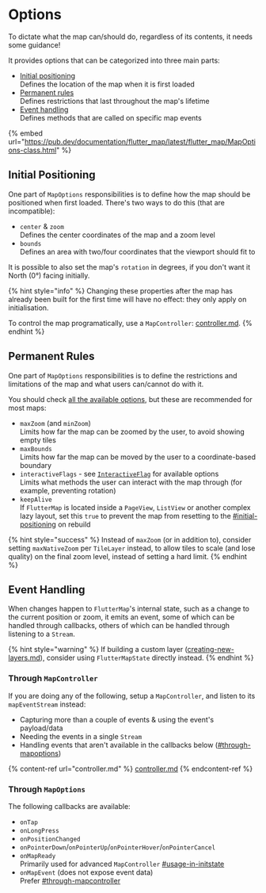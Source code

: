 # Options

To dictate what the map can/should do, regardless of its contents, it needs some guidance!

It provides options that can be categorized into three main parts:

* [Initial positioning](options.md#initial-positioning)\
  Defines the location of the map when it is first loaded
* [Permanent rules](options.md#permanent-rules)\
  Defines restrictions that last throughout the map's lifetime
* [Event handling](options.md#event-handling)\
  Defines methods that are called on specific map events

{% embed url="https://pub.dev/documentation/flutter_map/latest/flutter_map/MapOptions-class.html" %}

## Initial Positioning

One part of `MapOptions` responsibilities is to define how the map should be positioned when first loaded. There's two ways to do this (that are incompatible):

* `center` & `zoom`\
  Defines the center coordinates of the map and a zoom level
* `bounds`\
  Defines an area with two/four coordinates that the viewport should fit to

It is possible to also set the map's `rotation` in degrees, if you don't want it North (0°) facing initially.

{% hint style="info" %}
Changing these properties after the map has already been built for the first time will have no effect: they only apply on initialisation.

To control the map programatically, use a `MapController`: [controller.md](controller.md "mention").
{% endhint %}

## Permanent Rules

One part of `MapOptions` responsibilities is to define the restrictions and limitations of the map and what users can/cannot do with it.

You should check [all the available options](https://pub.dev/documentation/flutter\_map/latest/flutter\_map/MapOptions-class.html), but these are recommended for most maps:

* `maxZoom` (and `minZoom`)\
  Limits how far the map can be zoomed by the user, to avoid showing empty tiles
* `maxBounds`\
  Limits how far the map can be moved by the user to a coordinate-based boundary
* `interactiveFlags` - see [`InteractiveFlag`](https://pub.dev/documentation/flutter\_map/latest/flutter\_map.plugin\_api/InteractiveFlag-class.html) for available options\
  Limits what methods the user can interact with the map through (for example, preventing rotation)
* `keepAlive`\
  If `FlutterMap` is located inside a `PageView`, `ListView` or another complex lazy layout, set this `true` to prevent the map from resetting to the [#initial-positioning](options.md#initial-positioning "mention") on rebuild

{% hint style="success" %}
Instead of `maxZoom` (or in addition to), consider setting `maxNativeZoom` per `TileLayer` instead, to allow tiles to scale (and lose quality) on the final zoom level, instead of setting a hard limit.
{% endhint %}

## Event Handling

When changes happen to `FlutterMap`'s internal state, such as a change to the current position or zoom, it emits an event, some of which can be handled through callbacks, others of which can be handled through listening to a `Stream`.

{% hint style="warning" %}
If building a custom layer ([creating-new-layers.md](../plugins/making-a-plugin/creating-new-layers.md "mention")), consider using `FlutterMapState` directly instead.
{% endhint %}

### Through `MapController`

If you are doing any of the following, setup a `MapController`, and listen to its `mapEventStream` instead:

* Capturing more than a couple of events & using the event's payload/data
* Needing the events in a single `Stream`
* Handling events that aren't available in the callbacks below ([#through-mapoptions](options.md#through-mapoptions "mention"))

{% content-ref url="controller.md" %}
[controller.md](controller.md)
{% endcontent-ref %}

### Through `MapOptions`

The following callbacks are available:

* `onTap`
* `onLongPress`
* `onPositionChanged`
* `onPointerDown`/`onPointerUp`/`onPointerHover`/`onPointerCancel`
* `onMapReady`\
  Primarily used for advanced `MapController` [#usage-in-initstate](controller.md#usage-in-initstate "mention")
* `onMapEvent` (does not expose event data)\
  Prefer [#through-mapcontroller](options.md#through-mapcontroller "mention")
